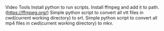 Video Tools
Install python to run scripts.
Install ffmpeg and add it to path.(https://ffmpeg.org/)
Simple python script to convert all vtt files in cwd(current working directory) to srt.
Simple python script to convert all mp4 files in cwd(current working directory) to mkv.


